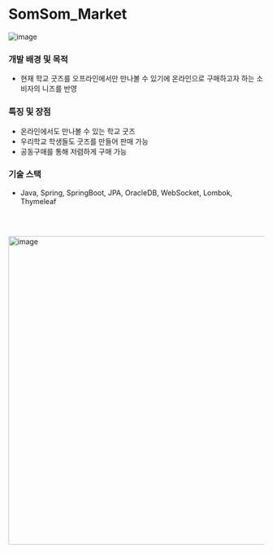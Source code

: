 # SomSom_Market
![image](https://github.com/huiwon2/SomSom_Market/assets/56381189/fa7a6cb9-6284-4e2c-aaff-8e254ec58fc5)
### 개발 배경 및 목적
- 현재 학교 굿즈를 오프라인에서만 만나볼 수 있기에 온라인으로 구매하고자 하는 소비자의 니즈를 반영
### 특징 및 장점
- 온라인에서도 만나볼 수 있는 학교 굿즈
- 우리학교 학생들도 굿즈를 만들어 판매 가능
- 공동구매를 통해 저렴하게 구매 가능
### 기술 스택
- Java, Spring, SpringBoot, JPA, OracleDB, WebSocket, Lombok, Thymeleaf
<br>


## 
<img width="607" alt="image" src="https://user-images.githubusercontent.com/56381189/235272640-4cff273f-9952-45b5-afd5-11a8c3c141a8.png">

